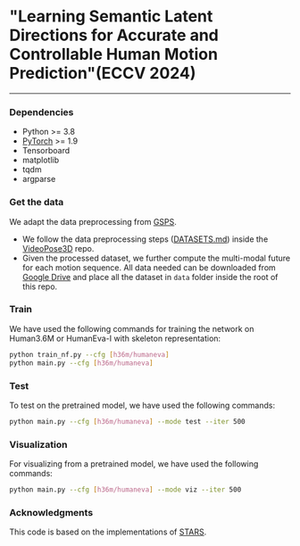 # "Learning Semantic Latent Directions for Accurate and Controllable Human Motion Prediction"(ECCV 2024)

---
### Dependencies
* Python >= 3.8
* [PyTorch](https://pytorch.org) >= 1.9
* Tensorboard
* matplotlib
* tqdm
* argparse

### Get the data
We adapt the data preprocessing from [GSPS](https://github.com/wei-mao-2019/gsps).
* We follow the data preprocessing steps ([DATASETS.md](https://github.com/facebookresearch/VideoPose3D/blob/master/DATASETS.md)) inside the [VideoPose3D](https://github.com/facebookresearch/VideoPose3D) repo.
* Given the processed dataset, we further compute the multi-modal future for each motion sequence. All data needed can be downloaded from [Google Drive](https://drive.google.com/drive/folders/1sb1n9l0Na5EqtapDVShOJJ-v6o-GZrIJ?usp=sharing) and place all the dataset in ``data`` folder inside the root of this repo.

### Train
We have used the following commands for training the network on Human3.6M or HumanEva-I with skeleton representation:
```bash
python train_nf.py --cfg [h36m/humaneva]
python main.py --cfg [h36m/humaneva]
```
 ### Test
 To test on the pretrained model, we have used the following commands:
  ```bash
 python main.py --cfg [h36m/humaneva] --mode test --iter 500
  ```
 ### Visualization
 For visualizing from a pretrained model, we have used the following commands:

   ```bash
 python main.py --cfg [h36m/humaneva] --mode viz --iter 500
  ```

 ### Acknowledgments
 
 This code is based on the implementations of [STARS](https://github.com/Sirui-Xu/STARS).

